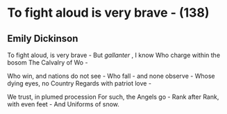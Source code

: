 # To fight aloud is very brave - (138)
## Emily Dickinson
To fight aloud, is very brave -
But _gallanter_ , I know
Who charge within the bosom
The Calvalry of Wo -

Who win, and nations do not see -
Who fall - and none observe -
Whose dying eyes, no Country
Regards with patriot love -

We trust, in plumed procession
For such, the Angels go -
Rank after Rank, with even feet -
And Uniforms of snow.